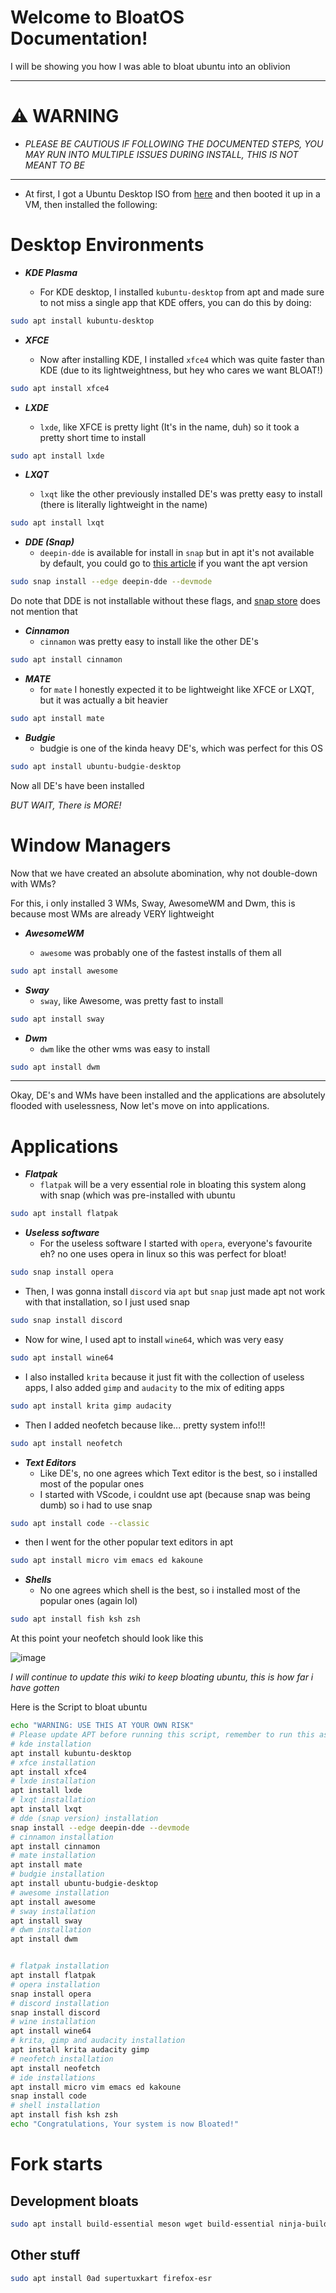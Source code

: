 # Welcome to BloatOS Documentation!
I will be showing you how I was able to bloat ubuntu into an oblivion


***

# ⚠️ WARNING
- *PLEASE BE CAUTIOUS IF FOLLOWING THE DOCUMENTED STEPS, YOU MAY RUN INTO MULTIPLE ISSUES DURING INSTALL, THIS IS NOT MEANT TO BE*


***

- At first, I got a Ubuntu Desktop ISO from [here](https://ubuntu.com/download/desktop) and then booted it up in a VM, then installed the following:

# Desktop Environments
- ___KDE Plasma___


  - For KDE desktop, I installed `kubuntu-desktop` from apt and made sure to not miss a single app that KDE offers, you can do this by doing:
```bash
sudo apt install kubuntu-desktop
```

- ___XFCE___


  - Now after installing KDE, I installed `xfce4` which was quite faster than KDE (due to its lightweightness, but hey who cares we want BLOAT!)
```bash
sudo apt install xfce4
```

- ___LXDE___


  - `lxde`, like XFCE is pretty light (It's in the name, duh) so it took a pretty short time to install
```bash
sudo apt install lxde
```

- ___LXQT___


  - `lxqt` like the other previously installed DE's was pretty easy to install (there is literally lightweight in the name)
```bash
sudo apt install lxqt
```

- ___DDE (Snap)___
  - `deepin-dde` is available for install in `snap` but in apt it's not available by default, you could go to [this article](https://itsfoss.com/install-deepin-ubuntu/) if you want the apt version
```bash
sudo snap install --edge deepin-dde --devmode
```
Do note that DDE is not installable without these flags, and [snap store](https://snapcraft.io/install/deepin-dde/ubuntu) does not mention that


- ___Cinnamon___
  - `cinnamon` was pretty easy to install like the other DE's
```bash
sudo apt install cinnamon
```

- ___MATE___
  - for `mate` I honestly expected it to be lightweight like XFCE or LXQT, but it was actually a bit heavier
```bash
sudo apt install mate
```


- ___Budgie___
  - budgie is one of the kinda heavy DE's, which was perfect for this OS
```bash
sudo apt install ubuntu-budgie-desktop
```


Now all DE's have been installed

*BUT WAIT, There is MORE!*
# Window Managers
Now that we have created an absolute abomination, why not double-down with WMs?

For this, i only installed 3 WMs, Sway, AwesomeWM and Dwm, this is because most WMs are already VERY lightweight

- ___AwesomeWM___

  - `awesome` was probably one of the fastest installs of them all
```bash
sudo apt install awesome
```

- ___Sway___
  - `sway`, like Awesome, was pretty fast to install
```bash
sudo apt install sway
```

- ___Dwm___
  - `dwm` like the other wms was easy to install
```bash
sudo apt install dwm
```

***




Okay, DE's and WMs have been installed and the applications are absolutely flooded with uselessness, Now let's move on into applications.

# Applications

- ___Flatpak___
  - `flatpak` will be a very essential role in bloating this system along with snap (which was pre-installed with ubuntu
```bash
sudo apt install flatpak
```

- ___Useless software___
  - For the useless software I started with `opera`, everyone's favourite eh? no one uses opera in linux so this was perfect for bloat!
```bash
sudo snap install opera
```
  - Then, I was gonna install `discord` via `apt` but `snap` just made apt not work with that installation, so I just used snap
```bash
sudo snap install discord
```
  - Now for wine, I used apt to install `wine64`, which was very easy
```bash
sudo apt install wine64
```
  - I also installed `krita` because it just fit with the collection of useless apps, I also added `gimp` and `audacity` to the mix of editing apps
```bash
sudo apt install krita gimp audacity
```
  - Then I added neofetch because like... pretty system info!!!
```bash
sudo apt install neofetch
```

- ___Text Editors___
  - Like DE's, no one agrees which Text editor is the best, so i installed most of the popular ones
  - I started with VScode, i couldnt use apt (because snap was being dumb) so i had to use snap
```bash
sudo apt install code --classic
```
  - then I went for the other popular text editors in apt
```bash
sudo apt install micro vim emacs ed kakoune
```

- ___Shells___
  - No one agrees which shell is the best, so i installed most of the popular ones (again lol)
```bash
sudo apt install fish ksh zsh
```

At this point your neofetch should look like this






![image](https://github.com/Bikoil/BloatOS/assets/139659047/16efc414-b38d-4946-a50c-191d09fe399d)



*I will continue to update this wiki to keep bloating ubuntu, this is how far i have gotten*


Here is the Script to bloat ubuntu
```bash
echo "WARNING: USE THIS AT YOUR OWN RISK"
# Please update APT before running this script, remember to run this as root
# kde installation
apt install kubuntu-desktop
# xfce installation
apt install xfce4
# lxde installation
apt install lxde
# lxqt installation
apt install lxqt
# dde (snap version) installation
snap install --edge deepin-dde --devmode
# cinnamon installation
apt install cinnamon
# mate installation
apt install mate
# budgie installation
apt install ubuntu-budgie-desktop
# awesome installation
apt install awesome
# sway installation
apt install sway
# dwm installation
apt install dwm


# flatpak installation
apt install flatpak
# opera installation
snap install opera
# discord installation
snap install discord
# wine installation
apt install wine64
# krita, gimp and audacity installation
apt install krita audacity gimp
# neofetch installation
apt install neofetch
# ide installations
apt install micro vim emacs ed kakoune
snap install code
# shell installation
apt install fish ksh zsh
echo "Congratulations, Your system is now Bloated!"
```
# Fork starts

## Development bloats
```bash
sudo apt install build-essential meson wget build-essential ninja-build cmake-extras cmake gettext gettext-base fontconfig libfontconfig-dev libffi-dev libxml2-dev libdrm-dev libxkbcommon-x11-dev libxkbregistry-dev libxkbcommon-dev libpixman-1-dev libudev-dev libseat-dev seatd libxcb-dri3-dev libegl-dev libgles2 libegl1-mesa-dev glslang-tools libinput-bin libinput-dev libxcb-composite0-dev libavutil-dev libavcodec-dev libavformat-dev libxcb-ewmh2 libxcb-ewmh-dev libxcb-present-dev libxcb-icccm4-dev libxcb-render-util0-dev libxcb-res0-dev libxcb-xinput-dev xdg-desktop-portal-wlr libtomlplusplus3 clang
```

## Other stuff
```bash
sudo apt install 0ad supertuxkart firefox-esr 
```
